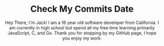 <div align="center">
<h1>Check My Commits Date</h1>
<p>Hey There, I'm Jack! I am a 16 year old software developer from California. I am currently in high school but spend all my free time learning primarily JavaScript, C, and Go. Thank you for stopping by my GitHub page, I hope you enjoy my work.</p
</div>
